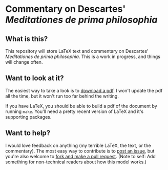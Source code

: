 # Commentary on Descartes' *Meditationes de prima philosophia*

## What is this?

This repository will store LaTeX text and commentary on Descartes' *Meditationes de prima philosophia*. This is a work in progress, and things will change often.

## Want to look at it?

The easiest way to take a look is to [download a pdf][pdf]. I won't update the pdf all the time, but it won't run too far behind the writing.

If you have LaTeX, you should be able to build a pdf of the document by running `make`. You'll need a pretty recent version of LaTeX and it's supporting packages.

[pdf]: https://bitbucket.org/telemachus/descartes-meditations/downloads

## Want to help?

I would love feedback on anything (my terrible LaTeX, the text, or the
commentary). The most easy way to contribute is to [post an issue][issue], but
you're also welcome to [fork and make a pull request][fork]. (Note to self: Add
something for non-technical readers about how this model works.)

[issue]: https://bitbucket.org/telemachus/descartes-meditations/issues?status=new&status=open

[fork]: https://bitbucket.org/telemachus/descartes-meditations/fork 
